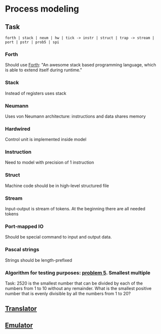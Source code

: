 # Process modeling

## Task
`forth | stack | neum | hw | tick -> instr | struct | trap -> stream | port | pstr | prob5 | spi`

### Forth
Should use [Forth](https://forth-standard.org/): "An awesome stack based programming language, which is able to extend itself during runtime."
### Stack
Instead of registers uses stack
### Neumann
Uses von Neumann architecture: instructions and data shares memory
### Hardwired
Control unit is implemented inside model
### Instruction
Need to model with precision of 1 instruction
### Struct
Machine code should be in high-level structured file
### Stream
Input-output is stream of tokens. At the beginning there are all needed tokens
### Port-mapped IO
Should be special command to input and output data.
### Pascal strings
Strings should be length-prefixed
### Algorithm for testing purposes: [problem 5](https://projecteuler.net/problem=5). Smallest multiple
Task:
2520 is the smallest number that can be divided by each of the numbers from 1 to 10 without any remainder.
What is the smallest positive number that is evenly divisible by all the numbers from 1 to 20?

## [Translator](translator.md)

## [Emulator](emulator.md)